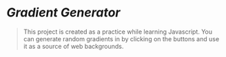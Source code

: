 # **_Gradient _Generator__**

> This project is created as a practice while learning Javascript. You can generate random gradients in by clicking on the buttons and use it as a source of web backgrounds. 
